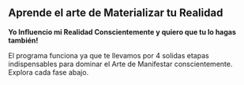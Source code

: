 ## Aprende el arte de Materializar tu Realidad

**Yo Influencio mi Realidad Conscientemente y quiero que tu lo hagas también!**

El programa funciona ya que te llevamos por 4 solidas etapas indispensables para dominar el Arte de Manifestar conscientemente. Explora cada fase abajo.

